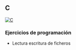 ## C
[![C](https://img.shields.io/badge/LENGUAJE_C-blue?style=for-the-badge&logo=C&logoColor=white&labelColor=101010)]()

### Ejercicios de programación 
- Lectura escritura de ficheros
